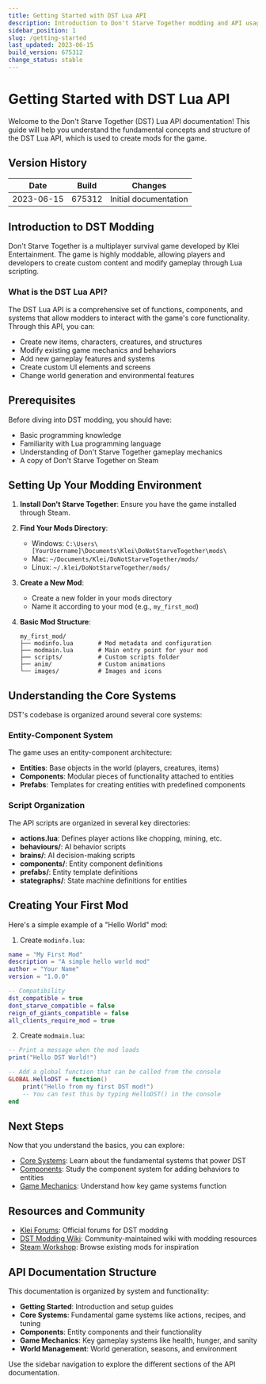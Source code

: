 ```yaml
---
title: Getting Started with DST Lua API
description: Introduction to Don't Starve Together modding and API usage
sidebar_position: 1
slug: /getting-started
last_updated: 2023-06-15
build_version: 675312
change_status: stable
---
```


# Getting Started with DST Lua API

Welcome to the Don't Starve Together (DST) Lua API documentation! This guide will help you understand the fundamental concepts and structure of the DST Lua API, which is used to create mods for the game.

## Version History

| Date | Build | Changes |
|------|-------|---------|
| 2023-06-15 | 675312 | Initial documentation |

## Introduction to DST Modding

Don't Starve Together is a multiplayer survival game developed by Klei Entertainment. The game is highly moddable, allowing players and developers to create custom content and modify gameplay through Lua scripting.

### What is the DST Lua API?

The DST Lua API is a comprehensive set of functions, components, and systems that allow modders to interact with the game's core functionality. Through this API, you can:

- Create new items, characters, creatures, and structures
- Modify existing game mechanics and behaviors
- Add new gameplay features and systems
- Create custom UI elements and screens
- Change world generation and environmental features

## Prerequisites

Before diving into DST modding, you should have:

- Basic programming knowledge
- Familiarity with Lua programming language
- Understanding of Don't Starve Together gameplay mechanics
- A copy of Don't Starve Together on Steam

## Setting Up Your Modding Environment

1. **Install Don't Starve Together**: Ensure you have the game installed through Steam.

2. **Find Your Mods Directory**:
   - Windows: `C:\Users\[YourUsername]\Documents\Klei\DoNotStarveTogether\mods\`
   - Mac: `~/Documents/Klei/DoNotStarveTogether/mods/`
   - Linux: `~/.klei/DoNotStarveTogether/mods/`

3. **Create a New Mod**:
   - Create a new folder in your mods directory
   - Name it according to your mod (e.g., `my_first_mod`)

4. **Basic Mod Structure**:
   ```
   my_first_mod/
   ├── modinfo.lua       # Mod metadata and configuration
   ├── modmain.lua       # Main entry point for your mod
   ├── scripts/          # Custom scripts folder
   ├── anim/             # Custom animations
   └── images/           # Images and icons
   ```

## Understanding the Core Systems

DST's codebase is organized around several core systems:

### Entity-Component System

The game uses an entity-component architecture:

- **Entities**: Base objects in the world (players, creatures, items)
- **Components**: Modular pieces of functionality attached to entities
- **Prefabs**: Templates for creating entities with predefined components

### Script Organization

The API scripts are organized in several key directories:

- **actions.lua**: Defines player actions like chopping, mining, etc.
- **behaviours/**: AI behavior scripts
- **brains/**: AI decision-making scripts
- **components/**: Entity component definitions
- **prefabs/**: Entity template definitions
- **stategraphs/**: State machine definitions for entities

## Creating Your First Mod

Here's a simple example of a "Hello World" mod:

1. Create `modinfo.lua`:

```lua
name = "My First Mod"
description = "A simple hello world mod"
author = "Your Name"
version = "1.0.0"

-- Compatibility
dst_compatible = true
dont_starve_compatible = false
reign_of_giants_compatible = false
all_clients_require_mod = true
```

2. Create `modmain.lua`:

```lua
-- Print a message when the mod loads
print("Hello DST World!")

-- Add a global function that can be called from the console
GLOBAL.HelloDST = function()
    print("Hello from my first DST mod!")
    -- You can test this by typing HelloDST() in the console
end
```

## Next Steps

Now that you understand the basics, you can explore:

- [Core Systems](../core-systems/index.md): Learn about the fundamental systems that power DST
- [Components](../components/index.md): Study the component system for adding behaviors to entities
- [Game Mechanics](../game-mechanics/index.md): Understand how key game systems function

## Resources and Community

- [Klei Forums](https://forums.kleientertainment.com/forums/forum/26-dont-starve-together-mods-and-tools/): Official forums for DST modding
- [DST Modding Wiki](https://dontstarvemodding.fandom.com/wiki/Don%27t_Starve_Modding_Wiki): Community-maintained wiki with modding resources
- [Steam Workshop](https://steamcommunity.com/app/322330/workshop/): Browse existing mods for inspiration

## API Documentation Structure

This documentation is organized by system and functionality:

- **Getting Started**: Introduction and setup guides
- **Core Systems**: Fundamental game systems like actions, recipes, and tuning
- **Components**: Entity components and their functionality
- **Game Mechanics**: Key gameplay systems like health, hunger, and sanity
- **World Management**: World generation, seasons, and environment

Use the sidebar navigation to explore the different sections of the API documentation.
